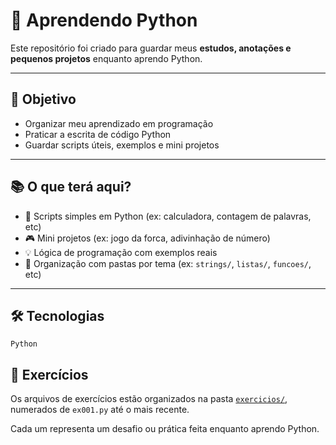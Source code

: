 
# 🐍 Aprendendo Python

Este repositório foi criado para guardar meus **estudos, anotações e pequenos projetos** enquanto aprendo Python.

---

## 🚀 Objetivo

- Organizar meu aprendizado em programação
- Praticar a escrita de código Python
- Guardar scripts úteis, exemplos e mini projetos

---

## 📚 O que terá aqui?

- 📄 Scripts simples em Python (ex: calculadora, contagem de palavras, etc)
- 🎮 Mini projetos (ex: jogo da forca, adivinhação de número)
- 💡 Lógica de programação com exemplos reais
- 📁 Organização com pastas por tema (ex: `strings/`, `listas/`, `funcoes/`, etc)

---

## 🛠 Tecnologias
    Python

## 🧪 Exercícios

Os arquivos de exercícios estão organizados na pasta [`exercicios/`](./exercicios), numerados de `ex001.py` até o mais recente.

Cada um representa um desafio ou prática feita enquanto aprendo Python.

